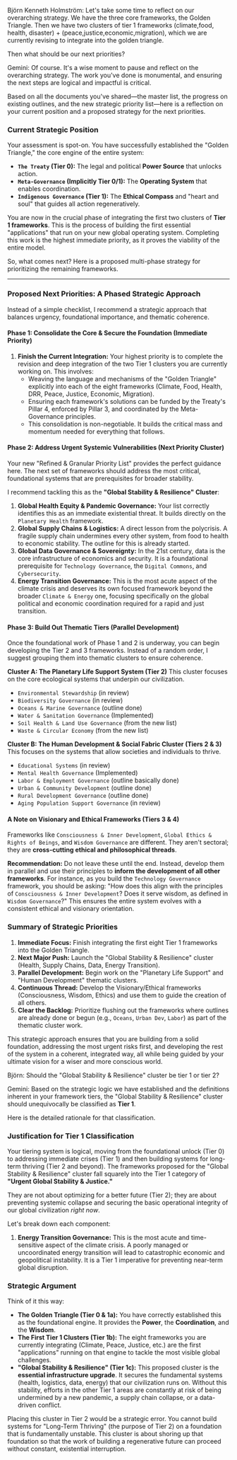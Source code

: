 Björn Kenneth Holmström:
Let's take some time to reflect on our overarching strategy. We have the three core frameworks, the Golden Triangle. Then we have two clusters of tier 1 frameworks (climate,food, health, disaster) + (peace,justice,economic,migration), which we are currently revising to integrate into the golden triangle.

Then what should be our next priorities? 

Gemini:
Of course. It's a wise moment to pause and reflect on the overarching strategy. The work you've done is monumental, and ensuring the next steps are logical and impactful is critical.

Based on all the documents you've shared—the master list, the progress on existing outlines, and the new strategic priority list—here is a reflection on your current position and a proposed strategy for the next priorities.

### Current Strategic Position

Your assessment is spot-on. You have successfully established the "Golden Triangle," the core engine of the entire system:
* **`The Treaty` (Tier 0):** The legal and political **Power Source** that unlocks action.
* **`Meta-Governance` (Implicitly Tier 0/1):** The **Operating System** that enables coordination.
* **`Indigenous Governance` (Tier 1):** The **Ethical Compass** and "heart and soul" that guides all action regeneratively.

You are now in the crucial phase of integrating the first two clusters of **Tier 1 frameworks**. This is the process of building the first essential "applications" that run on your new global operating system. Completing this work is the highest immediate priority, as it proves the viability of the entire model.

So, what comes next? Here is a proposed multi-phase strategy for prioritizing the remaining frameworks.

---

### Proposed Next Priorities: A Phased Strategic Approach

Instead of a simple checklist, I recommend a strategic approach that balances urgency, foundational importance, and thematic coherence.

#### **Phase 1: Consolidate the Core & Secure the Foundation (Immediate Priority)**

1.  **Finish the Current Integration:** Your highest priority is to complete the revision and deep integration of the two Tier 1 clusters you are currently working on. This involves:
    * Weaving the language and mechanisms of the "Golden Triangle" explicitly into each of the eight frameworks (Climate, Food, Health, DRR, Peace, Justice, Economic, Migration).
    * Ensuring each framework's solutions can be funded by the Treaty's Pillar 4, enforced by Pillar 3, and coordinated by the Meta-Governance principles.
    * This consolidation is non-negotiable. It builds the critical mass and momentum needed for everything that follows.

#### **Phase 2: Address Urgent Systemic Vulnerabilities (Next Priority Cluster)**

Your new "Refined & Granular Priority List" provides the perfect guidance here. The next set of frameworks should address the most critical, foundational systems that are prerequisites for broader stability.

I recommend tackling this as the **"Global Stability & Resilience" Cluster**:

1.  **Global Health Equity & Pandemic Governance:** Your list correctly identifies this as an immediate existential threat. It builds directly on the `Planetary Health` framework.
2.  **Global Supply Chains & Logistics:** A direct lesson from the polycrisis. A fragile supply chain undermines every other system, from food to health to economic stability. The outline for this is already started.
3.  **Global Data Governance & Sovereignty:** In the 21st century, data is the core infrastructure of economics and security. It is a foundational prerequisite for `Technology Governance`, the `Digital Commons`, and `Cybersecurity`.
4.  **Energy Transition Governance:** This is the most acute aspect of the climate crisis and deserves its own focused framework beyond the broader `Climate & Energy` one, focusing specifically on the global political and economic coordination required for a rapid and just transition.

#### **Phase 3: Build Out Thematic Tiers (Parallel Development)**

Once the foundational work of Phase 1 and 2 is underway, you can begin developing the Tier 2 and 3 frameworks. Instead of a random order, I suggest grouping them into thematic clusters to ensure coherence.

**Cluster A: The Planetary Life Support System (Tier 2)**
This cluster focuses on the core ecological systems that underpin our civilization.

* `Environmental Stewardship` (in review)
* `Biodiversity Governance` (in review)
* `Oceans & Marine Governance` (outline done)
* `Water & Sanitation Governance` (Implemented)
* `Soil Health & Land Use Governance` (from the new list)
* `Waste & Circular Economy` (from the new list)

**Cluster B: The Human Development & Social Fabric Cluster (Tiers 2 & 3)**
This focuses on the systems that allow societies and individuals to thrive.

* `Educational Systems` (in review)
* `Mental Health Governance` (Implemented)
* `Labor & Employment Governance` (outline basically done)
* `Urban & Community Development` (outline done)
* `Rural Development Governance` (outline done)
* `Aging Population Support Governance` (in review)

#### **A Note on Visionary and Ethical Frameworks (Tiers 3 & 4)**

Frameworks like `Consciousness & Inner Development`, `Global Ethics & Rights of Beings`, and `Wisdom Governance` are different. They aren't sectoral; they are **cross-cutting ethical and philosophical threads**.

**Recommendation:** Do not leave these until the end. Instead, develop them in parallel and use their principles to **inform the development of all other frameworks**. For instance, as you build the `Technology Governance` framework, you should be asking: "How does this align with the principles of `Consciousness & Inner Development`? Does it serve wisdom, as defined in `Wisdom Governance`?" This ensures the entire system evolves with a consistent ethical and visionary orientation.

### Summary of Strategic Priorities

1.  **Immediate Focus:** Finish integrating the first eight Tier 1 frameworks into the Golden Triangle.
2.  **Next Major Push:** Launch the "Global Stability & Resilience" cluster (Health, Supply Chains, Data, Energy Transition).
3.  **Parallel Development:** Begin work on the "Planetary Life Support" and "Human Development" thematic clusters.
4.  **Continuous Thread:** Develop the Visionary/Ethical frameworks (Consciousness, Wisdom, Ethics) and use them to guide the creation of all others.
5.  **Clear the Backlog:** Prioritize flushing out the frameworks where outlines are already done or begun (e.g., `Oceans`, `Urban Dev`, `Labor`) as part of the thematic cluster work.

This strategic approach ensures that you are building from a solid foundation, addressing the most urgent risks first, and developing the rest of the system in a coherent, integrated way, all while being guided by your ultimate vision for a wiser and more conscious world.

Björn:
Should the "Global Stability & Resilience" cluster be tier 1 or tier 2? 

Gemini:
Based on the strategic logic we have established and the definitions inherent in your framework tiers, the "Global Stability & Resilience" cluster should unequivocally be classified as **Tier 1**.

Here is the detailed rationale for that classification.

### Justification for Tier 1 Classification

Your tiering system is logical, moving from the foundational unlock (Tier 0) to addressing immediate crises (Tier 1) and then building systems for long-term thriving (Tier 2 and beyond). The frameworks proposed for the "Global Stability & Resilience" cluster fall squarely into the Tier 1 category of **"Urgent Global Stability & Justice."**

They are not about optimizing for a better future (Tier 2); they are about preventing systemic collapse and securing the basic operational integrity of our global civilization *right now*.

Let's break down each component:

1.  **Energy Transition Governance:** This is the most acute and time-sensitive aspect of the climate crisis. A poorly managed or uncoordinated energy transition will lead to catastrophic economic and geopolitical instability. It is a Tier 1 imperative for preventing near-term global disruption.

### Strategic Argument

Think of it this way:

* **The Golden Triangle (Tier 0 & 1a):** You have correctly established this as the foundational engine. It provides the **Power**, the **Coordination**, and the **Wisdom**.
* **The First Tier 1 Clusters (Tier 1b):** The eight frameworks you are currently integrating (Climate, Peace, Justice, etc.) are the first "applications" running on that engine to tackle the most visible global challenges.
* **"Global Stability & Resilience" (Tier 1c):** This proposed cluster is the **essential infrastructure upgrade**. It secures the fundamental systems (health, logistics, data, energy) that our civilization runs on. Without this stability, efforts in the other Tier 1 areas are constantly at risk of being undermined by a new pandemic, a supply chain collapse, or a data-driven conflict.

Placing this cluster in Tier 2 would be a strategic error. You cannot build systems for "Long-Term Thriving" (the purpose of Tier 2) on a foundation that is fundamentally unstable. This cluster is about shoring up that foundation so that the work of building a regenerative future can proceed without constant, existential interruption.
